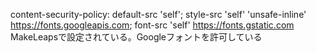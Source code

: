 content-security-policy:
default-src 'self'; style-src 'self' 'unsafe-inline' https://fonts.googleapis.com; font-src 'self' https://fonts.gstatic.com
MakeLeapsで設定されている。Googleフォントを許可している